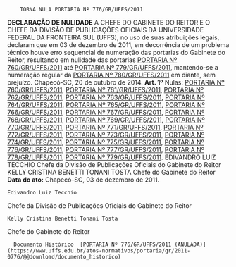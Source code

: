         TORNA NULA PORTARIA Nº 776/GR/UFFS/2011  

 **DECLARAÇÃO DE NULIDADE** A CHEFE DO GABINETE DO REITOR E O CHEFE DA DIVISÃO DE PUBLICAÇÕES OFICIAIS DA UNIVERSIDADE FEDERAL DA FRONTEIRA SUL (UFFS), no uso de suas atribuições legais, declaram que em 03 de dezembro de 2011, em decorrência de um problema técnico houve erro sequencial de numeração das portarias do Gabinete do Reitor, resultando em nulidade das portarias [PORTARIA Nº 760/GR/UFFS/2011](https://www.uffs.edu.br/atos-normativos/portaria/gr/2011-0760) até [PORTARIA Nº 779/GR/UFFS/2011](https://www.uffs.edu.br/atos-normativos/portaria/gr/2011-0779), mantendo-se a numeração regular da [PORTARIA Nº 780/GR/UFFS/2011](https://www.uffs.edu.br/atos-normativos/portaria/gr/2011-0780) em diante, sem prejuízo. Chapecó-SC, 20 de outubro de 2014.   **Art. 1º**  Nulas: [PORTARIA Nº 760/GR/UFFS/2011](https://www.uffs.edu.br/atos-normativos/portaria/gr/2011-0760), [PORTARIA Nº 761/GR/UFFS/2011](https://www.uffs.edu.br/atos-normativos/portaria/gr/2011-0761), [PORTARIA Nº 762/GR/UFFS/2011](https://www.uffs.edu.br/atos-normativos/portaria/gr/2011-0762), [PORTARIA Nº 763/GR/UFFS/2011](https://www.uffs.edu.br/atos-normativos/portaria/gr/2011-0763), [PORTARIA Nº 764/GR/UFFS/2011](https://www.uffs.edu.br/atos-normativos/portaria/gr/2011-0764), [PORTARIA Nº 765/GR/UFFS/2011](https://www.uffs.edu.br/atos-normativos/portaria/gr/2011-0765), [PORTARIA Nº 766/GR/UFFS/2011](https://www.uffs.edu.br/atos-normativos/portaria/gr/2011-0766), [PORTARIA Nº 767/GR/UFFS/2011](https://www.uffs.edu.br/atos-normativos/portaria/gr/2011-0767), [PORTARIA Nº 768/GR/UFFS/2011](https://www.uffs.edu.br/atos-normativos/portaria/gr/2011-0768), [PORTARIA Nº 769/GR/UFFS/2011](https://www.uffs.edu.br/atos-normativos/portaria/gr/2011-0769), [PORTARIA Nº 770/GR/UFFS/2011](https://www.uffs.edu.br/atos-normativos/portaria/gr/2011-0770), [PORTARIA Nº 771/GR/UFFS/2011](https://www.uffs.edu.br/atos-normativos/portaria/gr/2011-0771), [PORTARIA Nº 772/GR/UFFS/2011](https://www.uffs.edu.br/atos-normativos/portaria/gr/2011-0772), [PORTARIA Nº 773/GR/UFFS/2011](https://www.uffs.edu.br/atos-normativos/portaria/gr/2011-0773), [PORTARIA Nº 774/GR/UFFS/2011](https://www.uffs.edu.br/atos-normativos/portaria/gr/2011-0774), [PORTARIA Nº 775/GR/UFFS/2011](https://www.uffs.edu.br/atos-normativos/portaria/gr/2011-0775), [PORTARIA Nº 776/GR/UFFS/2011](https://www.uffs.edu.br/atos-normativos/portaria/gr/2011-0776), [PORTARIA Nº 777/GR/UFFS/2011](https://www.uffs.edu.br/atos-normativos/portaria/gr/2011-0777), [PORTARIA Nº 778/GR/UFFS/2011](https://www.uffs.edu.br/atos-normativos/portaria/gr/2011-0778), [PORTARIA Nº 779/GR/UFFS/2011](https://www.uffs.edu.br/atos-normativos/portaria/gr/2011-0779). EDIVANDRO LUIZ TECCHIO Chefe da Divisão de Publicações Oficiais do Gabinete do Reitor KELLY CRISTINA BENETTI TONANI TOSTA Chefe do Gabinete do Reitor        **Data do ato:** Chapecó-SC, 03 de dezembro de 2011.   
 

    Edivandro Luiz Tecchio   
 Chefe da Divisão de Publicações Oficiais do Gabinete do Reitor 

    Kelly Cristina Benetti Tonani Tosta   
 Chefe do Gabinete do Reitor 

      Documento Histórico  [PORTARIA Nº 776/GR/UFFS/2011 (ANULADA)](https://www.uffs.edu.br/atos-normativos/portaria/gr/2011-0776/@@download/documento_historico)     
      